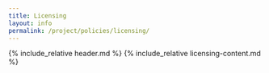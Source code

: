 ```yaml
---
title: Licensing
layout: info
permalink: /project/policies/licensing/
---
```


{% include_relative header.md %}
{% include_relative licensing-content.md %}
